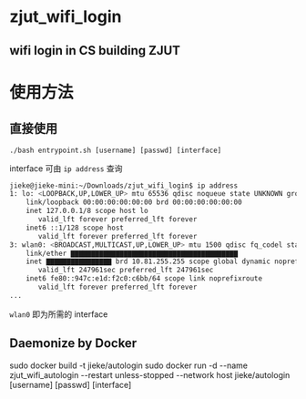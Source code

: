 # zjut_wifi_login
## wifi login in CS building ZJUT

# 使用方法
## 直接使用
`./bash entrypoint.sh [username] [passwd] [interface]`

interface 可由 `ip address` 查询

```sh
jieke@jieke-mini:~/Downloads/zjut_wifi_login$ ip address
1: lo: <LOOPBACK,UP,LOWER_UP> mtu 65536 qdisc noqueue state UNKNOWN group default qlen 1000
    link/loopback 00:00:00:00:00:00 brd 00:00:00:00:00:00
    inet 127.0.0.1/8 scope host lo
       valid_lft forever preferred_lft forever
    inet6 ::1/128 scope host 
       valid_lft forever preferred_lft forever
3: wlan0: <BROADCAST,MULTICAST,UP,LOWER_UP> mtu 1500 qdisc fq_codel state UP group default qlen 1000
    link/ether ▇▇▇▇▇▇▇▇▇▇▇▇▇▇▇▇▇▇▇▇▇▇▇▇▇▇▇▇▇▇▇▇▇▇▇▇▇▇▇▇▇
    inet ▇▇▇▇▇▇▇▇▇▇▇▇▇▇▇▇ brd 10.81.255.255 scope global dynamic noprefixroute wlan0
       valid_lft 247961sec preferred_lft 247961sec
    inet6 fe80::947c:e1d:f2c0:c6bb/64 scope link noprefixroute 
       valid_lft forever preferred_lft forever
...
```
`wlan0` 即为所需的 interface

## Daemonize by Docker
sudo docker build -t jieke/autologin
sudo docker run -d --name zjut_wifi_autologin --restart unless-stopped --network host jieke/autologin [username] [passwd] [interface]
